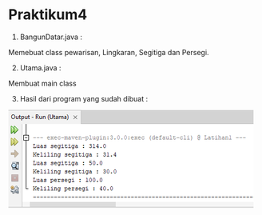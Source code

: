 # Praktikum4

1. BangunDatar.java :

Memebuat class pewarisan, Lingkaran, Segitiga dan Persegi.

2. Utama.java : 

Membuat main class

3. Hasil dari program yang sudah dibuat :

![Gambar 1](Screenshot/ss.png)

